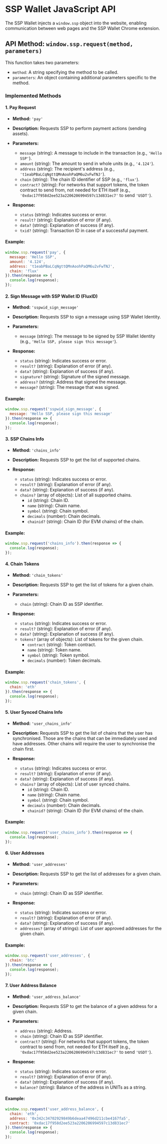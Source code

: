 # SSP Wallet JavaScript API

The SSP Wallet injects a `window.ssp` object into the website, enabling communication between web pages and the SSP Wallet Chrome extension.

## API Method: `window.ssp.request(method, parameters)`

This function takes two parameters:

- `method`: A string specifying the method to be called.
- `parameters`: An object containing additional parameters specific to the method.

### Implemented Methods

#### 1. Pay Request

- **Method:** `'pay'`
- **Description:** Requests SSP to perform payment actions (sending assets).
- **Parameters:**
  - `message` (string): A message to include in the transaction (e.g., `'Hello SSP'`).
  - `amount` (string): The amount to send in whole units (e.g., `'4.124'`).
  - `address` (string): The recipient's address (e.g., `'t1eabPBaLCqNgttQMnAoohPaQM6u2vFwTNJ'`).
  - `chain` (string): The chain ID identifier of SSP (e.g., `'flux'`).
  - `contract?` (string): For networks that support tokens, the token contract to send from, not needed for ETH itself (e.g., `'0xdac17f958d2ee523a2206206994597c13d831ec7'` to send `'USDT'`).

- **Response:**
  - `status` (string): Indicates success or error.
  - `result?` (string): Explanation of error (if any).
  - `data?` (string): Explanation of success (if any).
  - `txid?` (string): Transaction ID in case of a successful payment.

#### Example:
```javascript
window.ssp.request('pay', {
  message: 'Hello SSP',
  amount: '4.124',
  address: 't1eabPBaLCqNgttQMnAoohPaQM6u2vFwTNJ',
  chain: 'flux'
}).then(response => {
  console.log(response);
});
```

#### 2. Sign Message with SSP Wallet ID (FluxID)

- **Method:** `'sspwid_sign_message'`
- **Description:** Requests SSP to sign a message using SSP Wallet Identity.
- **Parameters:**
  - `message` (string): The message to be signed by SSP Wallet Identity (e.g., `'Hello SSP, please sign this message'`).

- **Response:**
  - `status` (string): Indicates success or error.
  - `result?` (string): Explanation of error (if any).
  - `data?` (string): Explanation of success (if any).
  - `signature?` (string): Signature of the signed message.
  - `address?` (string): Address that signed the message.
  - `message?` (string): The message that was signed.

#### Example:
```javascript
window.ssp.request('sspwid_sign_message', {
  message: 'Hello SSP, please sign this message'
}).then(response => {
  console.log(response);
});
```


#### 3. SSP Chains Info

- **Method:** `'chains_info'`
- **Description:** Requests SSP to get the list of supported chains.

- **Response:**
  - `status` (string): Indicates success or error.
  - `result?` (string): Explanation of error (if any).
  - `data?` (string): Explanation of success (if any).
  - `chains?` (array of objects): List of all supported chains.
    - `id` (string): Chain ID.
    - `name` (string): Chain name.
    - `symbol` (string): Chain symbol.
    - `decimals` (number): Chain decimals.
    - `chainid?` (string): Chain ID (for EVM chains) of the chain.

#### Example:
```javascript
window.ssp.request('chains_info').then(response => {
  console.log(response);
});
```

#### 4. Chain Tokens

- **Method:** `'chain_tokens'`
- **Description:** Requests SSP to get the list of tokens for a given chain.
- **Parameters:**
  - `chain` (string): Chain ID as SSP identifier.

- **Response:**
  - `status` (string): Indicates success or error.
  - `result?` (string): Explanation of error (if any).
  - `data?` (string): Explanation of success (if any).
  - `tokens?` (array of objects): List of tokens for the given chain.
    - `contract` (string): Token contract.
    - `name` (string): Token name.
    - `symbol` (string): Token symbol.
    - `decimals` (number): Token decimals.

#### Example:
```javascript
window.ssp.request('chain_tokens', {
  chain: 'eth'
}).then(response => {
  console.log(response);
});
```

#### 5. User Synced Chains Info

- **Method:** `'user_chains_info'`
- **Description:** Requests SSP to get the list of chains that the user has synchronised. Those are the chains that can be immediately used and have addresses. Other chains will require the user to synchronise the chain first.

- **Response:**
  - `status` (string): Indicates success or error.
  - `result?` (string): Explanation of error (if any).
  - `data?` (string): Explanation of success (if any).
  - `chains?` (array of objects): List of user synced chains.
    - `id` (string): Chain ID.
    - `name` (string): Chain name.
    - `symbol` (string): Chain symbol.
    - `decimals` (number): Chain decimals.
    - `chainid?` (string): Chain ID (for EVM chains) of the chain.

#### Example:
```javascript
window.ssp.request('user_chains_info').then(response => {
  console.log(response);
});
```

#### 6. User Addresses

- **Method:** `'user_addresses'`
- **Description:** Requests SSP to get the list of addresses for a given chain.

- **Parameters:**
  - `chain` (string): Chain ID as SSP identifier.

- **Response:**
  - `status` (string): Indicates success or error.
  - `result?` (string): Explanation of error (if any).
  - `data?` (string): Explanation of success (if any).
  - `addresses?` (array of strings): List of user approved addresses for the given chain.

#### Example:
```javascript
window.ssp.request('user_addresses', {
  chain: 'btc'
}).then(response => {
  console.log(response);
});
```

#### 7. User Address Balance

- **Method:** `'user_address_balance'`
- **Description:** Requests SSP to get the balance of a given address for a given chain.

- **Parameters:**
  - `address` (string): Address.
  - `chain` (string): Chain ID as SSP identifier.
  - `contract?` (string): For networks that support tokens, the token contract to send from, not needed for ETH itself (e.g., `'0xdac17f958d2ee523a2206206994597c13d831ec7'` to send `'USDT'`).

- **Response:**
  - `status` (string): Indicates success or error.
  - `result?` (string): Explanation of error (if any).
  - `data?` (string): Explanation of success (if any).
  - `balance?` (string): Balance of the address in UNITs as a string.

#### Example:
```javascript
window.ssp.request('user_address_balance', {
  chain: 'eth',
  address: '0x342c34702929849b6deaa47496d211cbe4167fa5',
  contract: '0xdac17f958d2ee523a2206206994597c13d831ec7'
}).then(response => {
  console.log(response);
});
```